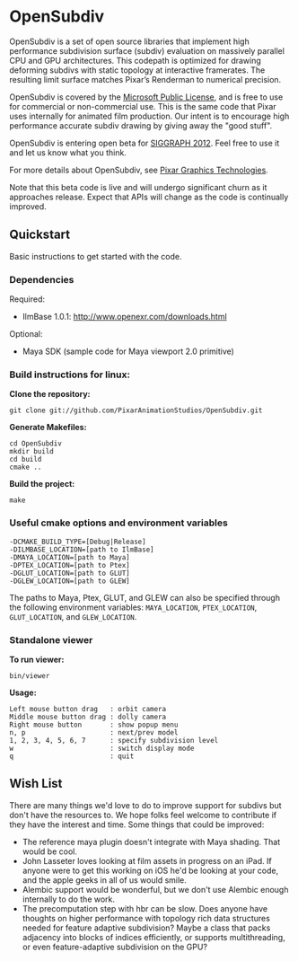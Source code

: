 # OpenSubdiv

OpenSubdiv is a set of open source libraries that implement high performance subdivision surface (subdiv) evaluation on massively parallel CPU and GPU architectures. This codepath is optimized for drawing deforming subdivs with static topology at interactive framerates. The resulting limit surface matches Pixar’s Renderman to numerical precision.

OpenSubdiv is covered by the [Microsoft Public License](http://www.microsoft.com/en-us/openness/licenses.aspx#MPL), and is free to use for commercial or non-commercial use. This is the same code that Pixar uses internally for animated film production. Our intent is to encourage high performance accurate subdiv drawing by giving away the "good stuff".

OpenSubdiv is entering open beta for [SIGGRAPH 2012](http://s2012.siggraph.org/). Feel free to use it and let us know what you think.

For more details about OpenSubdiv, see [Pixar Graphics Technologies](http://graphics.pixar.com).

Note that this beta code is live and will undergo significant churn as it approaches release. Expect that APIs will change as the code is continually improved.


## Quickstart

Basic instructions to get started with the code.

### Dependencies

Required:
* IlmBase 1.0.1: http://www.openexr.com/downloads.html

Optional:
* Maya SDK (sample code for Maya viewport 2.0 primitive)

### Build instructions for linux:

__Clone the repository:__

````
git clone git://github.com/PixarAnimationStudios/OpenSubdiv.git
````

__Generate Makefiles:__

````
cd OpenSubdiv
mkdir build
cd build
cmake ..
````

__Build the project:__

````
make
````

### Useful cmake options and environment variables

````
-DCMAKE_BUILD_TYPE=[Debug|Release]
-DILMBASE_LOCATION=[path to IlmBase]
-DMAYA_LOCATION=[path to Maya]
-DPTEX_LOCATION=[path to Ptex]
-DGLUT_LOCATION=[path to GLUT]
-DGLEW_LOCATION=[path to GLEW]
````

The paths to Maya, Ptex, GLUT, and GLEW can also be specified through the
following environment variables: `MAYA_LOCATION`, `PTEX_LOCATION`, `GLUT_LOCATION`,
and `GLEW_LOCATION`.

### Standalone viewer

__To run viewer:__

````
bin/viewer
````

__Usage:__

````
Left mouse button drag   : orbit camera
Middle mouse button drag : dolly camera
Right mouse button       : show popup menu
n, p                     : next/prev model
1, 2, 3, 4, 5, 6, 7      : specify subdivision level
w                        : switch display mode
q                        : quit
````

## Wish List

There are many things we'd love to do to improve support for subdivs but don't have the resources to. We hope folks feel welcome to contribute if they have the interest and time. Some things that could be improved:

  * The reference maya plugin doesn't integrate with Maya shading.  That would be cool.
  * John Lasseter loves looking at film assets in progress on an iPad. If anyone were to get this working on iOS he'd be looking at your code, and the apple geeks in all of us would smile.
  * Alembic support would be wonderful, but we don't use Alembic enough internally to do the work.
  * The precomputation step with hbr can be slow. Does anyone have thoughts on higher performance with topology rich data structures needed for feature adaptive subdivision? Maybe a class that packs adjacency into blocks of indices efficiently, or supports multithreading, or even feature-adaptive subdivision on the GPU?

